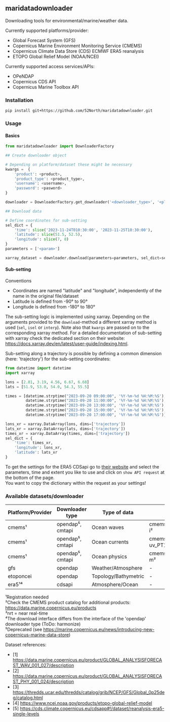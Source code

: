 ## maridatadownloader

Downloading tools for environmental/marine/weather data.

Currently supported platforms/provider:
 - Global Forecast System (GFS)
 - Copernicus Marine Environment Monitoring Service (CMEMS)
 - Copernicus Climate Data Store (CDS) ECMWF ERA5 reanalysis
 - ETOPO Global Relief Model (NOAA/NCEI)

Currently supported access services/APIs:
 - OPeNDAP
 - Copernicus CDS API
 - Copernicus Marine Toolbox API

### Installation

```
pip install git+https://github.com/52North/maridatadownloader.git
```

### Usage

#### Basics

```python
from maridatadownloader import DownloaderFactory

## Create downloader object

# Depending on platform/dataset these might be necessary
kwargs =  {
    'product': <product>,
    'product_type': <product_type>,
    'username': <username>,
    'password': <pasword>
}

downloader = DownloaderFactory.get_downloader('<downloader_type>', '<platform>', **kwargs)

## Download data

# Define coordinates for sub-setting
sel_dict = {
    'time': slice('2023-11-24T010:30:00', '2023-11-25T10:30:00'),
    'latitude': slice(51.5, 52.5),
    'longitude': slice(7, 8)
}
parameters = ['<param>']

xarray_dataset = downloader.download(parameters=parameters, sel_dict=sel_dict)
```

#### Sub-setting

Conventions
- Coordinates are named "latitude" and "longitude", independently of the name in the original file/dataset
- Latitude is defined from -90° to 90°
- Longitude is defined from -180° to 180°

The sub-setting logic is implemented using xarray. Depending on the arguments provided to the `download`-method a different xarray method is used (`sel`, `isel` or `interp`). Note also that `kwargs` are passed on to the corresponding xarray method. For a detailed documentation of sub-setting with xarray check the dedicated section on their website: https://docs.xarray.dev/en/latest/user-guide/indexing.html.

Sub-setting along a trajectory is possible by defining a common dimension (here: 'trajectory') for the sub-setting coordinates:

```python
from datetime import datetime
import xarray

lons = [2.81, 3.19, 4.56, 6.67, 6.68]
lats = [51.9, 53.0, 54.0, 54.3, 55.5]

times = [datetime.strptime("2023-09-20 09:00:00", '%Y-%m-%d %H:%M:%S'),
         datetime.strptime("2023-09-20 11:00:00", '%Y-%m-%d %H:%M:%S'),
         datetime.strptime("2023-09-20 13:00:00", '%Y-%m-%d %H:%M:%S'),
         datetime.strptime("2023-09-20 15:00:00", '%Y-%m-%d %H:%M:%S'),
         datetime.strptime("2023-09-20 17:00:00", '%Y-%m-%d %H:%M:%S')]

lons_xr = xarray.DataArray(lons, dims=['trajectory'])
lats_xr = xarray.DataArray(lats, dims=['trajectory'])
times_xr = xarray.DataArray(times, dims=['trajectory'])
sel_dict = {
    'time': times_xr,
    'longitude': lons_xr,
    'latitude': lats_xr
}
```
To get the settings for the ERA5 CDSapi go to [their website](https://cds.climate.copernicus.eu/cdsapp#!/dataset/reanalysis-era5-single-levels?tab=form) 
and select the parameters, time and extent you like to use and click on `show API request` at the bottom of the page.
<br>
You want to copy the dictionary within the request as your settings!

### Available datasets/downloader

| Platform/Provider | Downloader type  | Type of data         | Product                                  | Product type | References |
|-------------------|------------------|----------------------|------------------------------------------|--------------|------------|
| cmems¹            | opendap⁵, cmtapi | Ocean waves          | cmems_mod_glo_wav_anfc_0.083deg_PT3H-i²  | nrt³         | [1]        |
| cmems¹            | opendap⁵, cmtapi | Ocean currents       | cmems_mod_glo_phy_anfc_merged-uv_PT1H-i² | nrt³         | [2]        |
| cmems¹            | opendap⁵, cmtapi | Ocean physics        | cmems_mod_glo_phy_anfc_0.083deg_PT1H-m²  | nrt³         | [2]        |
| gfs               | opendap          | Weather/Atmosphere   | -                                        | -            | [3]        |
| etoponcei         | opendap          | Topology/Bathymetric | -                                        | -            | [4]        |
| era5¹⁴            | cdsapi           | Atmosphere/Ocean     | -                                        | -            | [5]        |


¹Registration needed  
²Check the CMEMS product catalog for additional products: https://data.marine.copernicus.eu/products  
³nrt = near real-time  
⁴The download interface differs from the interface of the 'opendap' downloader type (ToDo: harmonize)  
⁵Deprecated (see https://marine.copernicus.eu/news/introducing-new-copernicus-marine-data-store)  

Dataset references:
- [1] https://data.marine.copernicus.eu/product/GLOBAL_ANALYSISFORECAST_WAV_001_027/description
- [2] https://data.marine.copernicus.eu/product/GLOBAL_ANALYSISFORECAST_PHY_001_024/description
- [3] https://thredds.ucar.edu/thredds/catalog/grib/NCEP/GFS/Global_0p25deg/catalog.html
- [4] https://www.ncei.noaa.gov/products/etopo-global-relief-model
- [5] https://cds.climate.copernicus.eu/cdsapp#!/dataset/reanalysis-era5-single-levels

